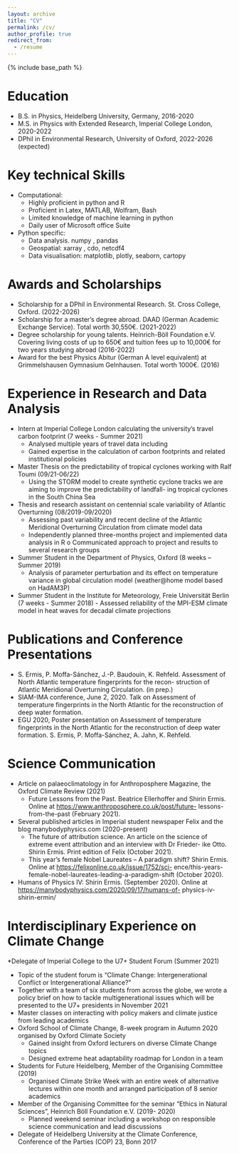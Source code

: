 ```yaml
---
layout: archive
title: "CV"
permalink: /cv/
author_profile: true
redirect_from:
  - /resume
---
```


{% include base_path %}

Education
======
* B.S. in Physics, Heidelberg University, Germany, 2016-2020
* M.S. in Physics with Extended Research, Imperial College London, 2020-2022
* DPhil in Environmental Research, University of Oxford, 2022-2026 (expected)
  
Key technical Skills
======
* Computational:
  * Highly proficient in python and R
  * Proficient in Latex, MATLAB, Wolfram, Bash
  * Limited knowledge of machine learning in python
  * Daily user of Microsoft office Suite
* Python specific:
  * Data analysis. numpy , pandas
  * Geospatial: xarray , cdo, netcdf4
  * Data visualisation: matplotlib,
  plotly, seaborn, cartopy
  
Awards and Scholarships
======
* Scholarship for a DPhil in Environmental Research. St. Cross College, Oxford. (2022-2026) 
* Scholarship for a master’s degree abroad. DAAD (German Academic Exchange Service). Total worth 30,550€. (2021-2022)
* Degree scholarship for young talents. Heinrich-Böll Foundation e.V. Covering living costs of up to 650€ and tuition fees up to 10,000€ for two years studying abroad (2016-2022)
* Award for the best Physics Abitur (German A level equivalent) at Grimmelshausen Gymnasium Gelnhausen. Total worth 1000€. (2016)

Experience in Research and Data Analysis
======
* Intern at Imperial College London calculating the university’s travel carbon footprint (7 weeks - Summer 2021)
  * Analysed multiple years of travel data including
  * Gained expertise in the calculation of carbon footprints and related institutional policies
* Master Thesis on the predictability of tropical cyclones working with Ralf Toumi (09/21-06/22)
  * Using the STORM model to create synthetic cyclone tracks we are aiming to improve the predictability of landfall- ing tropical cyclones in the South China Sea
* Thesis and research assistant on centennial scale variability of Atlantic Overturning (08/2019-09/2020)
  * Assessing past variability and recent decline of the Atlantic Meridional Overturning Circulation from climate model data
  * Independently planned three-months project and implemented data analysis in R o Communicated approach to project and results to several research groups
* Summer Student in the Department of Physics, Oxford (8 weeks – Summer 2019)
  * Analysis of parameter perturbation and its effect on temperature variance in global circulation model (weather@home model based on HadAM3P)
* Summer Student in the Institute for Meteorology, Freie Universität Berlin (7 weeks - Summer 2018) - Assessed reliability of the MPI-ESM climate model in heat waves for decadal climate projections


Publications and Conference Presentations
======
* S. Ermis, P. Moffa-Sánchez, J.-P. Baudouin, K. Rehfeld. Assessment of North Atlantic temperature fingerprints for the recon- struction of Atlantic Meridional Overturning Circulation. (in prep.)
* SIAM-IMA conference, June 2, 2020. Talk on Assessment of temperature fingerprints in the North Atlantic for the reconstruction of deep water formation.
* EGU 2020, Poster presentation on Assessment of temperature fingerprints in the North Atlantic for the reconstruction of deep water formation. S. Ermis, P. Moffa-Sánchez, A. Jahn, K. Rehfeld.

Science Communication
======
* Article on palaeoclimatology in for Anthroposphere Magazine, the Oxford Climate Review (2021)
  * Future Lessons from the Past. Beatrice Ellerhoffer and Shirin Ermis. Online at https://www.anthroposphere.co.uk/post/future-
lessons-from-the-past (February 2021).
* Several published articles in Imperial student newspaper Felix and the blog manybodyphysics.com (2020-present)
  * The future of attribution science. An article on the science of extreme event attribution and an interview with Dr Frieder- ike Otto. Shirin Ermis. Print edition of Felix (October 2021).
  * This year’s female Nobel Laureates – A paradigm shift? Shirin Ermis. Online at https://felixonline.co.uk/issue/1752/sci- ence/this-years-female-nobel-laureates-leading-a-paradigm-shift (October 2020).
* Humans of Physics IV: Shirin Ermis. (September 2020). Online at https://manybodyphysics.com/2020/09/17/humans-of- physics-iv-shirin-ermin/

Interdisciplinary Experience on Climate Change
======
*Delegate of Imperial College to the U7+ Student Forum (Summer 2021)
  * Topic of the student forum is “Climate Change: Intergenerational Conflict or Intergenerational Alliance?”
  * Together with a team of six students from across the globe, we wrote a policy brief on how to tackle
multigenerational issues which will be presented to the U7+ presidents in November 2021
  * Master classes on interacting with policy makers and climate justice from leading academics
* Oxford School of Climate Change, 8-week program in Autumn 2020 organised by Oxford Climate Society
  * Gained insight from Oxford lecturers on diverse Climate Change topics
  * Designed extreme heat adaptability roadmap for London in a team 
* Students for Future Heidelberg, Member of the Organising Committee (2019)
  * Organised Climate Strike Week with an entire week of alternative lectures within one month and arranged participation of 8 senior academics
* Member of the Organising Committee for the seminar “Ethics in Natural Sciences”, Heinrich Böll Foundation e.V. (2019- 2020)
  * Planned weekend seminar including a workshop on responsible science communication and lead discussions
* Delegate of Heidelberg University at the Climate Conference, Conference of the Parties (COP) 23, Bonn 2017

